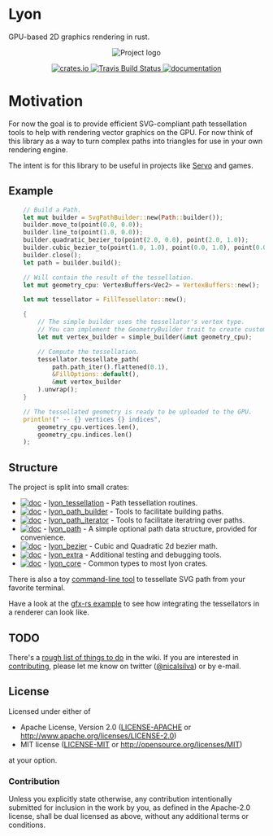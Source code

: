 # Lyon
GPU-based 2D graphics rendering in rust.

<p align="center">
<img src="https://nical.github.io/lyon-doc/lyon-logo.svg" alt="Project logo">
</p>

<p align="center">
  <a href="https://crates.io/crates/lyon">
      <img src="http://meritbadge.herokuapp.com/lyon" alt="crates.io">
  </a>
  <a href="https://travis-ci.org/nical/lyon">
      <img src="https://img.shields.io/travis/nical/lyon/master.svg" alt="Travis Build Status">
  </a>
  <a href="https://docs.rs/lyon">
      <img src="https://docs.rs/lyon/badge.svg" alt="documentation">
  </a>
</p>

# Motivation

For now the goal is to provide efficient SVG-compliant path tessellation tools to help with rendering vector graphics on the GPU. For now think of this library as a way to turn complex paths into triangles for use in your own rendering engine.

The intent is for this library to be useful in projects like [Servo](https://servo.org/) and games.

## Example

```rust
    // Build a Path.
    let mut builder = SvgPathBuilder::new(Path::builder());
    builder.move_to(point(0.0, 0.0));
    builder.line_to(point(1.0, 0.0));
    builder.quadratic_bezier_to(point(2.0, 0.0), point(2.0, 1.0));
    builder.cubic_bezier_to(point(1.0, 1.0), point(0.0, 1.0), point(0.0, 0.0));
    builder.close();
    let path = builder.build();

    // Will contain the result of the tessellation.
    let mut geometry_cpu: VertexBuffers<Vec2> = VertexBuffers::new();

    let mut tessellator = FillTessellator::new();

    {
        // The simple builder uses the tessellator's vertex type.
        // You can implement the GeometryBuilder trait to create custom vertices.
        let mut vertex_builder = simple_builder(&mut geometry_cpu);

        // Compute the tessellation.
        tessellator.tessellate_path(
            path.path_iter().flattened(0.1),
            &FillOptions::default(),
            &mut vertex_builder
        ).unwrap();
    }

    // The tessellated geometry is ready to be uploaded to the GPU.
    println!(" -- {} vertices {} indices",
        geometry_cpu.vertices.len(),
        geometry_cpu.indices.len()
    );
```

## Structure

The project is split into small crates:

* [![doc](https://docs.rs/lyon_tessellation/badge.svg)](https://docs.rs/lyon_tessellation) - [lyon_tessellation](https://crates.io/crates/lyon_tessellation) -  Path tessellation routines.
* [![doc](https://docs.rs/lyon_path_builder/badge.svg)](https://docs.rs/lyon_path_builder) - [lyon_path_builder](https://crates.io/crates/lyon_path_builder) -  Tools to facilitate building paths.
* [![doc](https://docs.rs/lyon_path_iterator/badge.svg)](https://docs.rs/lyon_path_iterator) - [lyon_path_iterator](https://crates.io/crates/lyon_path_iterator) -  Tools to facilitate iteratring over paths.
* [![doc](https://docs.rs/lyon_path/badge.svg)](https://docs.rs/lyon_path) - [lyon_path](https://crates.io/crates/lyon_path) -  A simple optional path data structure, provided for convenience.
* [![doc](https://docs.rs/lyon_bezier/badge.svg)](https://docs.rs/lyon_bezier) - [lyon_bezier](https://crates.io/crates/lyon_bezier) -  Cubic and Quadratic 2d bezier math.
* [![doc](https://docs.rs/lyon_extra/badge.svg)](https://docs.rs/lyon_extra) - [lyon_extra](https://crates.io/crates/lyon_extra) -  Additional testing and debugging tools.
* [![doc](https://docs.rs/lyon_core/badge.svg)](https://docs.rs/lyon_path_core) - [lyon_core](https://crates.io/crates/lyon_core) -  Common types to most lyon crates.

There is also a toy [command-line tool](cli) to tessellate SVG path from your favorite terminal.

Have a look at the [gfx-rs example](examples/gfx_logo) to see how integrating the tessellators in a renderer can look like.

## TODO

There's a [rough list of things to do](https://github.com/nical/lyon/wiki/TODO) in the wiki. If you are interested in [contributing](https://github.com/nical/lyon/wiki/Contribute), please let me know on twitter ([@nicalsilva](https://twitter.com/nicalsilva)) or by e-mail.

## License

Licensed under either of

 * Apache License, Version 2.0 ([LICENSE-APACHE](LICENSE-APACHE) or http://www.apache.org/licenses/LICENSE-2.0)
 * MIT license ([LICENSE-MIT](LICENSE-MIT) or http://opensource.org/licenses/MIT)

at your option.

### Contribution

Unless you explicitly state otherwise, any contribution intentionally submitted for inclusion in the work by you, as defined in the Apache-2.0 license, shall be dual licensed as above, without any additional terms or conditions.

